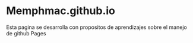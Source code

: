 # Memphmac.github.io

Esta pagina se desarrolla con propositos de aprendizajes sobre el manejo de github Pages

